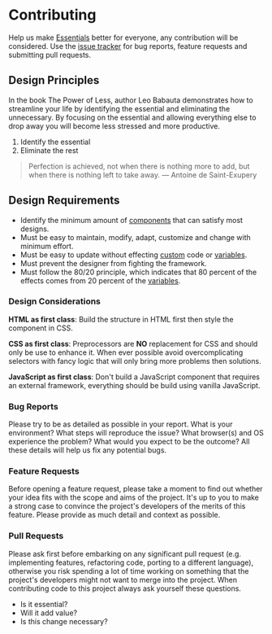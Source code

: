 # Contributing

Help us make [Essentials](https://jacobxperez.github.io/essentials/) better for everyone, any contribution will be considered. Use the [issue tracker](https://github.com/jacobxperez/essentials/issues) for bug reports, feature requests and submitting pull requests.

## Design Principles

In the book The Power of Less, author Leo Babauta demonstrates how to streamline your life by identifying the essential and eliminating the unnecessary. By focusing on the essential and allowing everything else to drop away you will become less stressed and more productive.

1. Identify the essential
2. Eliminate the rest

> Perfection is achieved, not when there is nothing more to add, but when there is nothing left to take away.
> — Antoine de Saint-Exupery

## Design Requirements

* Identify the minimum amount of [components](https://github.com/jacobxperez/essentials/tree/master/css/less/core/components) that can satisfy most designs.
* Must be easy to maintain, modify, adapt, customize and change with minimum effort.
* Must be easy to update without effecting [custom](https://github.com/jacobxperez/essentials/blob/master/css/custom.less) code or [variables](https://github.com/jacobxperez/essentials/blob/master/css/variables.less).
* Must prevent the designer from fighting the framework.
* Must follow the 80/20 principle, which indicates that 80 percent of the effects comes from 20 percent of the [variables](https://github.com/jacobxperez/essentials/blob/master/css/variables.less).

### Design Considerations

**HTML as first class**: Build the structure in HTML first then style the component in CSS.

**CSS as first class**: Preprocessors are **NO** replacement for CSS and should only be use to enhance it. When ever possible avoid overcomplicating selectors with fancy logic that will only bring more problems then solutions.

**JavaScript as first class**: Don't build a JavaScript component that requires an external framework, everything should be build using vanilla JavaScript.

### Bug Reports

Please try to be as detailed as possible in your report. What is your environment? What steps will reproduce the issue? What browser(s) and OS experience the problem? What would you expect to be the outcome? All these details will help us fix any potential bugs.

### Feature Requests

Before opening a feature request, please take a moment to find out whether your idea fits with the scope and aims of the project. It's up to you to make a strong case to convince the project's developers of the merits of this feature. Please provide as much detail and context as possible.

### Pull Requests

Please ask first before embarking on any significant pull request (e.g. implementing features, refactoring code, porting to a different language), otherwise you risk spending a lot of time working on something that the project's developers might not want to merge into the project. When contributing code to this project always ask yourself these questions.

* Is it essential?
* Will it add value?
* Is this change necessary?
